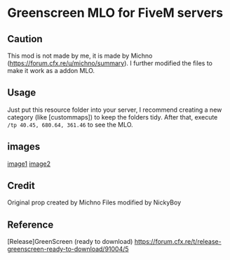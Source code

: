 # Greenscreen MLO for FiveM servers
## Caution
This mod is not made by me, it is made by Michno (https://forum.cfx.re/u/michno/summary). I further modified the files to make it work as a addon MLO.

## Usage
Just put this resource folder into your server, I recommend creating a new category (like [custommaps]) to keep the folders tidy.
After that, execute `/tp 40.45, 680.64, 361.46` to see the MLO.

## images
[image1](https://github.com/inoue-773/GreenscreenFiveM/blob/images/image.png?raw=true)
[image2](https://github.com/inoue-773/GreenscreenFiveM/blob/images/tequilalaboxingad.png?raw=true)

## Credit
Original prop created by Michno
Files modified by NickyBoy

## Reference
[Release]GreenScreen (ready to download)
https://forum.cfx.re/t/release-greenscreen-ready-to-download/91004/5
